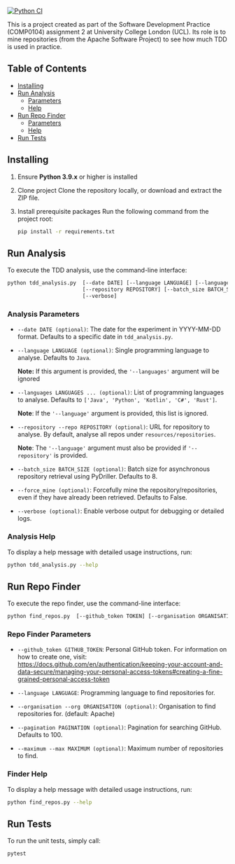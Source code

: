 [![Python CI](https://github.com/Andrei-Constantin-Programmer/TDD_In_Practice/actions/workflows/python-app.yml/badge.svg)](https://github.com/Andrei-Constantin-Programmer/TDD_In_Practice/actions/workflows/python-app.yml)

This is a project created as part of the Software Development Practice (COMP0104) assignment 2 at University College London (UCL).
Its role is to mine repositories (from the Apache Software Project) to see how much TDD is used in practice.

## Table of Contents
- [Installing](#installing)
- [Run Analysis](#run-analysis)
  - [Parameters](#analysis-parameters)
  - [Help](#analysis-help)
- [Run Repo Finder](#run-repo-finder)
    - [Parameters](#repo-finder-parameters)
    - [Help](#finder-help)
- [Run Tests](#run-tests)

## Installing

1. Ensure **Python 3.9.x** or higher is installed

2. Clone project
Clone the repository locally, or download and extract the ZIP file.

3. Install prerequisite packages
Run the following command from the project root:
    ```bash
    pip install -r requirements.txt
    ```

## Run Analysis
To execute the TDD analysis, use the command-line interface:
```bash
python tdd_analysis.py  [--date DATE] [--language LANGUAGE] [--languages LANGUAGES ...]
                        [--repository REPOSITORY] [--batch_size BATCH_SIZE] [--force-mine]
                        [--verbose]
```

### Analysis Parameters

- `--date DATE (optional)`: The date for the experiment in YYYY-MM-DD format. Defaults to a specific date in `tdd_analysis.py`.
  
- `--language LANGUAGE (optional)`: Single programming language to analyse. Defaults to `Java`.
  
    **Note:** If this argument is provided, the `'--languages'` argument will be ignored
  
- `--languages LANGUAGES ... (optional)`: List of programming languages to analyse. Defaults to `['Java', 'Python', 'Kotlin', 'C#', 'Rust']`.
  
    **Note**: If the `'--language'` argument is provided, this list is ignored.
  
- `--repository --repo REPOSITORY (optional)`: URL for repository to analyse. By default, analyse all repos under `resources/repositories`.
  
    **Note**: The `'--language'` argument must also be provided if `'--repository'` is provided.

- `--batch_size BATCH_SIZE (optional)`: Batch size for asynchronous repository retrieval using PyDriller. Defaults to 8.

- `--force_mine (optional)`: Forcefully mine the repository/repositories, even if they have already been retrieved. Defaults to False.
  
- `--verbose (optional)`: Enable verbose output for debugging or detailed logs.  


### Analysis Help
To display a help message with detailed usage instructions, run:

```bash
python tdd_analysis.py --help
``` 

## Run Repo Finder
To execute the repo finder, use the command-line interface:
```bash
python find_repos.py  [--github_token TOKEN] [--organisation ORGANISATION] [--language LANGUAGE] [--pagination PAGINATION] [--maximum MAXIMUM]
```

### Repo Finder Parameters
- `--github_token GITHUB_TOKEN`: Personal GitHub token. For information on how to create one, visit: https://docs.github.com/en/authentication/keeping-your-account-and-data-secure/managing-your-personal-access-tokens#creating-a-fine-grained-personal-access-token
  
- `--language LANGUAGE`: Programming language to find repositories for.

- `--organisation --org ORGANISATION (optional)`: Organisation to find repositories for. (default: Apache)
      
- `--pagination PAGINATION (optional)`: Pagination for searching GitHub. Defaults to 100.

- `--maximum --max MAXIMUM (optional)`: Maximum number of repositories to find.

### Finder Help
To display a help message with detailed usage instructions, run:

```bash
python find_repos.py --help
``` 

## Run Tests
To run the unit tests, simply call:
```bash
pytest
```
